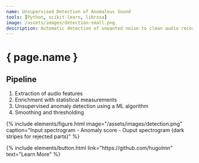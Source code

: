 ```yaml
---
name: Unsupervised Detection of Anomalous Sound
tools: [Python, scikit-learn, librosa]
image: /assets/images/detection-small.png
description: Automatic detection of unwanted noise to clean audio recordings.
---
```


# { page.name }

## Pipeline

1. Extraction of audio features
2. Enrichment with statistical measurements
3. Unsupervised anomaly detection using a ML algorithm
4. Smoothing and thresholding

{% include elements/figure.html image="/assets/images/detection.png" caption="Input spectrogram - Anomaly score - Ouput spectrogram (dark stripes for rejected parts)" %}

<p class="text-center">
{% include elements/button.html link="https://github.com/hugolmn" text="Learn More" %}
</p>

